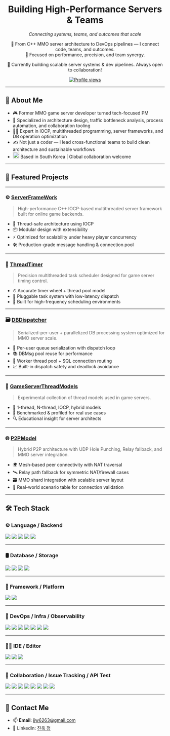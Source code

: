 <!-- GitHub Profile README for https://github.com/beckhamRealMadrid -->

<h1 align="center">Building High-Performance Servers & Teams</h1>
<p align="center"><i>Connecting systems, teams, and outcomes that scale</i></p>

<p align="center">
🧠 From C++ MMO server architecture to DevOps pipelines — I connect code, teams, and outcomes.<br>
🚀 Focused on performance, precision, and team synergy.
</p>

<p align="center">
📌 Currently building scalable server systems & dev pipelines. Always open to collaboration!
</p>

<p align="center">
  <a href="https://github.com/beckhamRealMadrid">
    <img src="https://komarev.com/ghpvc/?username=beckhamRealMadrid&style=flat&color=blue" alt="Profile views" />
  </a>
</p>

---

## 🧩 About Me

- 🎮 Former MMO game server developer turned tech-focused PM  
- 🧠 Specialized in architecture design, traffic bottleneck analysis, process automation, and collaboration tooling  
- 👨‍💻 Expert in IOCP, multithreaded programming, server frameworks, and DB operation optimization  
- ✍️ Not just a coder — I lead cross-functional teams to build clean architecture and sustainable workflows
- <img src="https://flagcdn.com/w40/kr.png" width="20" alt="South Korea Flag"> Based in South Korea | Global collaboration welcome

---

## 🚀 Featured Projects

---

### ⚙️ [ServerFrameWork](https://github.com/beckhamRealMadrid/ServerFrameWork)
> High-performance C++ IOCP-based multithreaded server framework built for online game backends.

- 🧵 Thread-safe architecture using IOCP
- 📦 Modular design with extensibility
- ⚡ Optimized for scalability under heavy player concurrency
- 🛠 Production-grade message handling & connection pool

---

### 🧵 [ThreadTimer](https://github.com/beckhamRealMadrid/ThreadTimer)
> Precision multithreaded task scheduler designed for game server timing control.

- ⏱ Accurate timer wheel + thread pool model
- 🧩 Pluggable task system with low-latency dispatch
- 🚀 Built for high-frequency scheduling environments

---

### 🗃️ [DBDispatcher](https://github.com/beckhamRealMadrid/DBDispatcher)
> Serialized-per-user + parallelized DB processing system optimized for MMO server scale.

- 🔄 Per-user queue serialization with dispatch loop
- 📚 DBMsg pool reuse for performance
- 🧵 Worker thread pool + SQL connection routing
- 📈 Built-in dispatch safety and deadlock avoidance

---

### 🧪 [GameServerThreadModels](https://github.com/beckhamRealMadrid/GameServerThreadModels)
> Experimental collection of thread models used in game servers.

- 🧵 1-thread, N-thread, IOCP, hybrid models
- 🧪 Benchmarked & profiled for real use cases
- 🔍 Educational insight for server architects

---

### 🌐 [P2PModel](https://github.com/beckhamRealMadrid/P2PModel)
> Hybrid P2P architecture with UDP Hole Punching, Relay fallback, and MMO server integration.

- 🌍 Mesh-based peer connectivity with NAT traversal
- 🛰 Relay path fallback for symmetric NAT/firewall cases
- 🗃 MMO shard integration with scalable server layout
- 🧪 Real-world scenario table for connection validation

---

## 🛠️ Tech Stack

### ⚙️ Language / Backend
<p>
  <img src="https://img.shields.io/badge/C++-00599C?style=for-the-badge&logo=c%2B%2B&logoColor=white" />
  <img src="https://img.shields.io/badge/C%23-239120?style=for-the-badge&logo=c-sharp&logoColor=white" />
  <img src="https://img.shields.io/badge/PHP-777BB4?style=for-the-badge&logo=php&logoColor=white" />
  <img src="https://img.shields.io/badge/Boost-00599C?style=for-the-badge&logo=boost&logoColor=white" />
  <img src="https://img.shields.io/badge/MFC-0078D7?style=for-the-badge&logo=windows&logoColor=white" />
</p>

---

### 🛢️ Database / Storage
<p>
  <img src="https://img.shields.io/badge/MS%20SQL-CC2927?style=for-the-badge&logo=microsoft-sql-server&logoColor=white" />
  <img src="https://img.shields.io/badge/SSMS-CC2927?style=for-the-badge&logo=microsoft-sql-server&logoColor=white" />
  <img src="https://img.shields.io/badge/MySQL-4479A1?style=for-the-badge&logo=mysql&logoColor=white" />
  <img src="https://img.shields.io/badge/Redis-DC382D?style=for-the-badge&logo=redis&logoColor=white" />
</p>

---

### 🧱 Framework / Platform
<p>
  <img src="https://img.shields.io/badge/ASP.NET-512BD4?style=for-the-badge&logo=dotnet&logoColor=white" />
  <img src="https://img.shields.io/badge/Blazor-512BD4?style=for-the-badge&logo=blazor&logoColor=white" />
</p>

---

### 🚀 DevOps / Infra / Observability
<p>
  <img src="https://img.shields.io/badge/Docker-2496ED?style=for-the-badge&logo=docker&logoColor=white" />
  <img src="https://img.shields.io/badge/Nginx-009639?style=for-the-badge&logo=nginx&logoColor=white" />
  <img src="https://img.shields.io/badge/Jenkins-D24939?style=for-the-badge&logo=jenkins&logoColor=white" />
  <img src="https://img.shields.io/badge/New%20Relic-008C99?style=for-the-badge&logo=newrelic&logoColor=white" />
  <img src="https://img.shields.io/badge/Fluentd-0E83C8?style=for-the-badge&logo=fluentd&logoColor=white" />
  <img src="https://img.shields.io/badge/Elasticsearch-005571?style=for-the-badge&logo=elasticsearch&logoColor=white" />
  <img src="https://img.shields.io/badge/Kibana-E8478B?style=for-the-badge&logo=kibana&logoColor=white" />
</p>

---

### 🧑‍💻 IDE / Editor
<p>
  <img src="https://img.shields.io/badge/Visual%20Studio-5C2D91?style=for-the-badge&logo=visualstudio&logoColor=white" />
  <img src="https://img.shields.io/badge/VS%20Code-007ACC?style=for-the-badge&logo=visualstudiocode&logoColor=white" />
  <img src="https://img.shields.io/badge/Rider-000000?style=for-the-badge&logo=jetbrains&logoColor=white" />
</p>

---

### 🤝 Collaboration / Issue Tracking / API Test
<p>
  <img src="https://img.shields.io/badge/Git-F05032?style=for-the-badge&logo=git&logoColor=white" />
  <img src="https://img.shields.io/badge/SVN-809CC9?style=for-the-badge&logo=subversion&logoColor=white" />
  <img src="https://img.shields.io/badge/JIRA-0052CC?style=for-the-badge&logo=jira&logoColor=white" />
  <img src="https://img.shields.io/badge/Redmine-B32024?style=for-the-badge&logo=redmine&logoColor=white" />
  <img src="https://img.shields.io/badge/MantisBT-01A982?style=for-the-badge&logo=mantis&logoColor=white" />
  <img src="https://img.shields.io/badge/Confluence-172B4D?style=for-the-badge&logo=confluence&logoColor=white" />
  <img src="https://img.shields.io/badge/Notion-000000?style=for-the-badge&logo=notion&logoColor=white" />
  <img src="https://img.shields.io/badge/Postman-FF6C37?style=for-the-badge&logo=postman&logoColor=white" />
</p>

---

## 🤝 Contact Me

- 📫 **Email**: jjw6263@gmail.com
- 🔗 LinkedIn: [진욱 정](https://www.linkedin.com/in/진욱-정-74b063247)  

